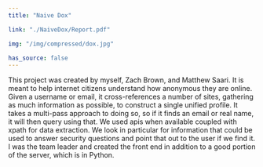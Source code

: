 ```yaml
---
title: "Naive Dox"

link: "./NaiveDox/Report.pdf"

img: "/img/compressed/dox.jpg"

has_source: false
---
```


This project was created by myself, Zach Brown, and Matthew Saari. It is meant to help internet citizens understand how anonymous they are online. Given a username or email, it cross-references a number of sites, gathering as much information as possible, to construct a single unified profile. It takes a multi-pass approach to doing so, so if it finds an email or real name, it will then query using that. We used apis when available coupled with xpath for data extraction. We look in particular for information that could be used to answer security questions and point that out to the user if we find it. I was the team leader and created the front end in addition to a good portion of the server, which is in Python.

